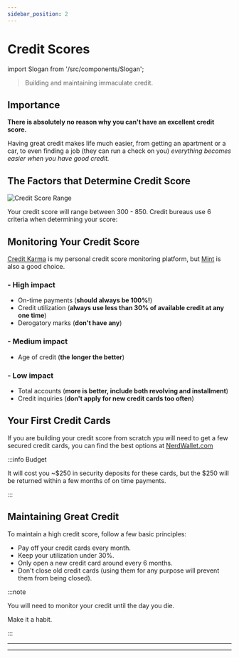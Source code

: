 ```yaml
---
sidebar_position: 2
---
```


# Credit Scores

import Slogan from '/src/components/Slogan';

>Building and maintaining immaculate credit.

## Importance

**There is absolutely no reason why you can't have an excellent credit score.**

Having great credit makes life much easier, from getting an apartment or a car, to even finding a job 
(they can run a check on you) *everything becomes easier when you have good credit.*

## The Factors that Determine Credit Score

![Credit Score Range](/img/credit-score-range.svg)

Your credit score will range between 300 - 850. Credit bureaus use 6 criteria when determining your score:

## Monitoring Your Credit Score

[Credit Karma](https://www.creditkarma.com/) is my personal credit score monitoring platform, but [Mint](https://mint.intuit.com/) is also a good choice.

### - High impact
- On-time payments (**should always be 100%!**)
- Credit utilization (**always use less than 30% of available credit at any one time**)
- Derogatory marks (**don't have any**)

### - Medium impact
- Age of credit (**the longer the better**)

### - Low impact
- Total accounts (**more is better, include both revolving and installment**)
- Credit inquiries (**don't apply for new credit cards too often**)

## Your First Credit Cards

If you are building your credit score from scratch ypu will need to get a few secured credit cards, you can find the best options at [NerdWallet.com](https://www.nerdwallet.com/secured-credit-cards)

:::info Budget

It will cost you ~$250 in security deposits for these cards, but the $250 will be returned within a few months of on time payments.

:::

## Maintaining Great Credit

To maintain a high credit score, follow a few basic principles:

- Pay off your credit cards every month.
- Keep your utilization under 30%.
- Only open a new credit card around every 6 months.
- Don't close old credit cards (using them for any purpose will prevent them from being closed).

:::note

You will need to monitor your credit until the day you die. 

Make it a habit.

:::

---
<Slogan/>

---